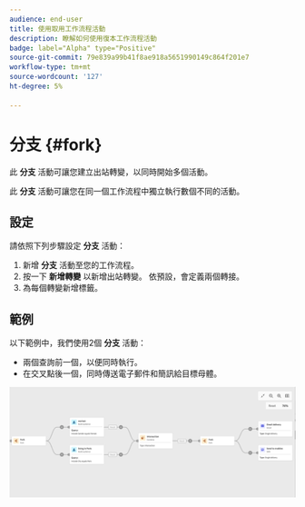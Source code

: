 ```yaml
---
audience: end-user
title: 使用取用工作流程活動
description: 瞭解如何使用復本工作流程活動
badge: label="Alpha" type="Positive"
source-git-commit: 79e839a99b41f8ae918a5651990149c864f201e7
workflow-type: tm+mt
source-wordcount: '127'
ht-degree: 5%

---
```



# 分支 {#fork}

此 **分支** 活動可讓您建立出站轉變，以同時開始多個活動。

此 **分支** 活動可讓您在同一個工作流程中獨立執行數個不同的活動。

## 設定

請依照下列步驟設定 **分支** 活動：

1. 新增 **分支** 活動至您的工作流程。
1. 按一下 **新增轉變** 以新增出站轉變。 依預設，會定義兩個轉接。
1. 為每個轉變新增標籤。

## 範例

以下範例中，我們使用2個 **分支** 活動：

* 兩個查詢前一個，以便同時執行。
* 在交叉點後一個，同時傳送電子郵件和簡訊給目標母體。

![](../assets/workflow-fork-example.png)

